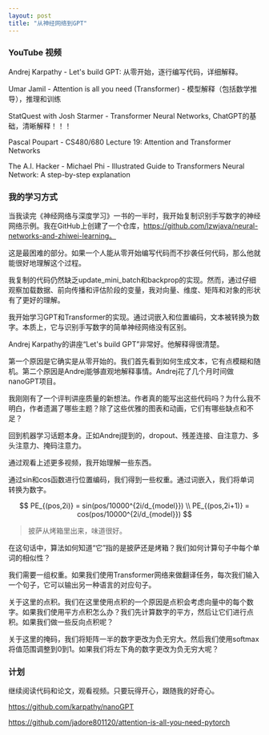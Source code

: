 ```yaml
---
layout: post
title: "从神经网络到GPT"
---
```


### YouTube 视频

Andrej Karpathy - Let's build GPT: 从零开始，逐行编写代码，详细解释。

Umar Jamil - Attention is all you need (Transformer) - 模型解释（包括数学推导），推理和训练

StatQuest with Josh Starmer - Transformer Neural Networks, ChatGPT的基础，清晰解释！！！

Pascal Poupart - CS480/680 Lecture 19: Attention and Transformer Networks

The A.I. Hacker - Michael Phi - Illustrated Guide to Transformers Neural Network: A step-by-step explanation

### 我的学习方式

当我读完《神经网络与深度学习》一书的一半时，我开始复制识别手写数字的神经网络示例。我在GitHub上创建了一个仓库，https://github.com/lzwjava/neural-networks-and-zhiwei-learning。

这是最困难的部分。如果一个人能从零开始编写代码而不抄袭任何代码，那么他就能很好地理解这个过程。

我复制的代码仍然缺乏update_mini_batch和backprop的实现。然而，通过仔细观察加载数据、前向传播和评估阶段的变量，我对向量、维度、矩阵和对象的形状有了更好的理解。

我开始学习GPT和Transformer的实现。通过词嵌入和位置编码，文本被转换为数字。本质上，它与识别手写数字的简单神经网络没有区别。

Andrej Karpathy的讲座“Let's build GPT”非常好。他解释得很清楚。

第一个原因是它确实是从零开始的。我们首先看到如何生成文本，它有点模糊和随机。第二个原因是Andrej能够直观地解释事情。Andrej花了几个月时间做nanoGPT项目。

我刚刚有了一个评判讲座质量的新想法。作者真的能写出这些代码吗？为什么我不明白，作者遗漏了哪些主题？除了这些优雅的图表和动画，它们有哪些缺点和不足？

回到机器学习话题本身。正如Andrej提到的，dropout、残差连接、自注意力、多头注意力、掩码注意力。

通过观看上述更多视频，我开始理解一些东西。

通过sin和cos函数进行位置编码，我们得到一些权重。通过词嵌入，我们将单词转换为数字。

$$
    PE_{(pos,2i)} = sin(pos/10000^{2i/d_{model}}) \\
    PE_{(pos,2i+1)} = cos(pos/10000^{2i/d_{model}}) 
$$

> 披萨从烤箱里出来，味道很好。

在这句话中，算法如何知道“它”指的是披萨还是烤箱？我们如何计算句子中每个单词的相似性？

我们需要一组权重。如果我们使用Transformer网络来做翻译任务，每次我们输入一个句子，它可以输出另一种语言的对应句子。

关于这里的点积。我们在这里使用点积的一个原因是点积会考虑向量中的每个数字。如果我们使用平方点积怎么办？我们先计算数字的平方，然后让它们进行点积。如果我们做一些反向点积呢？

关于这里的掩码，我们将矩阵一半的数字更改为负无穷大。然后我们使用softmax将值范围调整到0到1。如果我们将左下角的数字更改为负无穷大呢？

### 计划

继续阅读代码和论文，观看视频。只要玩得开心，跟随我的好奇心。

https://github.com/karpathy/nanoGPT

https://github.com/jadore801120/attention-is-all-you-need-pytorch